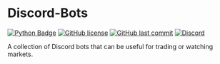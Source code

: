 # Discord-Bots
[![Python Badge](https://img.shields.io/badge/Python-v3.8-blue)]()
[![GitHub license](https://badgen.net/github/license/MarketMakerLite/discord-bots)](https://github.com/MarketMakerLite/discord-bots/blob/master/LICENSE)
[![GitHub last commit](https://img.shields.io/github/last-commit/MarketMakerLite/discord-bots)](https://github.com/MarketMakerLite/discord-bots/commits/main)
[![Discord](https://img.shields.io/discord/837528551028817930?color=%237289DA&label=Discord)](https://discord.gg/jjDcZcqXWy)

A collection of Discord bots that can be useful for trading or watching markets.

